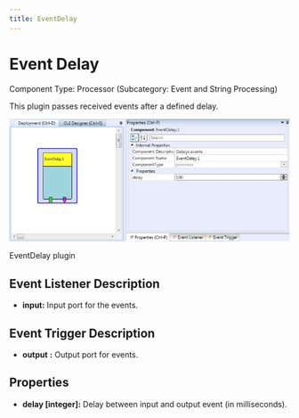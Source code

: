 ```yaml
---
title: EventDelay
---
```


# Event Delay

Component Type: Processor (Subcategory: Event and String Processing)

This plugin passes received events after a defined delay.

![Screenshot: EventDelay plugin](./img/eventdelay.jpg "Screenshot: EventDelay plugin")

EventDelay plugin

## Event Listener Description  

*   **input:** Input port for the events.  
    

## Event Trigger Description  

*   **output** **:** Output port for events.

## Properties

*   **delay \[integer\]:** Delay between input and output event (in milliseconds).